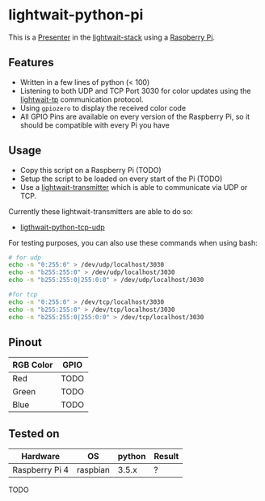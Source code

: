 # lightwait-python-pi

This is a [Presenter](https://github.com/BuZZ-T/lightwait#presenter) in the [lightwait-stack](https://github.com/BuZZ-T/lightwait) using a [Raspberry Pi](https://www.raspberrypi.org/).

## Features

* Written in a few lines of python (&lt; 100)
* Listening to both UDP and TCP Port 3030 for color updates using the [lightwait-tp](https://github.com/BuZZ-T/lightwait#transmitter---presenter) communication protocol.
* Using `gpiozero` to display the received color code
* All GPIO Pins are available on every version of the Raspberry Pi, so it should be compatible with every Pi you have

## Usage

* Copy this script on a Raspberry Pi (TODO)
* Setup the script to be loaded on every start of the Pi (TODO)
* Use a [lightwait-transmitter](https://github.com/BuZZ-T/lightwait#transmitter) which is able to communicate via UDP or TCP.

Currently these lightwait-transmitters are able to do so:

* [ligthwait-python-tcp-udp](https://github.com/BuZZ-T/lightwait-python-tcp-udp)

For testing purposes, you can also use these commands when using bash:

```bash
# for udp
echo -n "0:255:0" > /dev/udp/localhost/3030 
echo -n "b255:255:0" > /dev/udp/localhost/3030
echo -n "b255:255:0|255:0:0" > /dev/udp/localhost/3030

#for tcp
echo -n "0:255:0" > /dev/tcp/localhost/3030 
echo -n "b255:255:0" > /dev/tcp/localhost/3030
echo -n "b255:255:0|255:0:0" > /dev/tcp/localhost/3030
```
## Pinout

| RGB Color | GPIO
|-|-
Red | TODO
Green | TODO
Blue | TODO

## Tested on

| Hardware | OS | python | Result
|-|-|-|-
Raspberry Pi 4 | raspbian | 3.5.x | ?

TODO